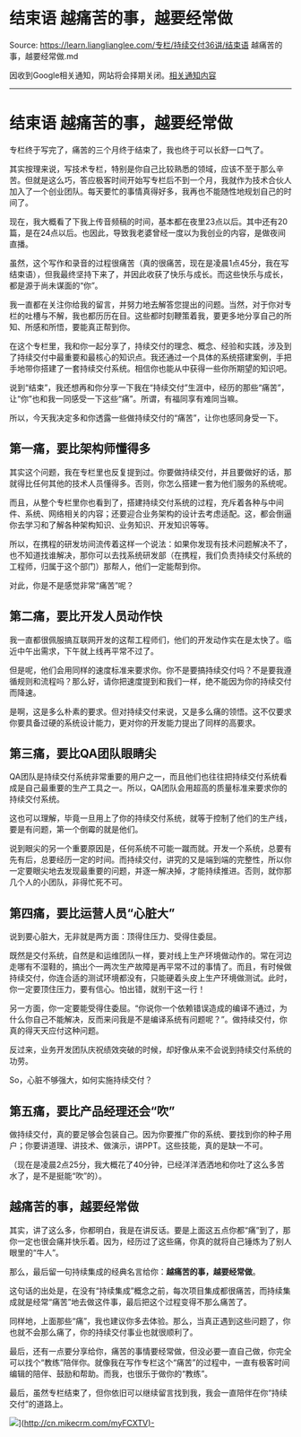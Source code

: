 # 结束语 越痛苦的事，越要经常做 

Source: https://learn.lianglianglee.com/专栏/持续交付36讲/结束语 越痛苦的事，越要经常做.md

因收到Google相关通知，网站将会择期关闭。[相关通知内容](https://lumendatabase.org/notices/44265620)

---

# 结束语 越痛苦的事，越要经常做

专栏终于写完了，痛苦的三个月终于结束了，我也终于可以长舒一口气了。

其实按理来说，写技术专栏，特别是你自己比较熟悉的领域，应该不至于那么辛苦。但就是这么巧，答应极客时间开始写专栏后不到一个月，我就作为技术合伙人加入了一个创业团队。每天要忙的事情真得好多，我再也不能随性地规划自己的时间了。

现在，我大概看了下我上传音频稿的时间，基本都在夜里23点以后。其中还有20篇，是在24点以后。也因此，导致我老婆曾经一度以为我创业的内容，是做夜间直播。

虽然，这个写作和录音的过程很痛苦（真的很痛苦，现在是凌晨1点45分，我在写结束语），但我最终坚持下来了，并因此收获了快乐与成长。而这些快乐与成长，都是源于尚未谋面的“你”。

我一直都在关注你给我的留言，并努力地去解答您提出的问题。当然，对于你对专栏的吐槽与不解，我也都历历在目。这些都时刻鞭策着我，要更多地分享自己的所知、所感和所悟，要能真正帮到你。

在这个专栏里，我和你一起分享了，持续交付的理念、概念、经验和实践，涉及到了持续交付中最重要和最核心的知识点。我还通过一个具体的系统搭建案例，手把手地带你搭建了一套持续交付系统。相信你也能从中获得一些你所期望的知识吧。

说到“结束”，我还想再和你分享一下我在“持续交付”生涯中，经历的那些“痛苦”，让“你”也和我一同感受一下这些“痛”。所谓，有福同享有难同当嘛。

所以，今天我决定多和你透露一些做持续交付的“痛苦”，让你也感同身受一下。

## 第一痛，要比架构师懂得多

其实这个问题，我在专栏里也反复提到过。你要做持续交付，并且要做好的话，那就得比任何其他的技术人员懂得多。否则，你怎么搭建一套为他们服务的系统呢。

而且，从整个专栏里你也看到了，搭建持续交付系统的过程，充斥着各种与中间件、系统、网络相关的内容；还要迎合业务架构的设计去考虑适配。这，都会倒逼你去学习和了解各种架构知识、业务知识、开发知识等等。

所以，在携程的研发坊间流传着这样一个说法：如果你发现有技术问题解决不了，也不知道找谁解决，那你可以去找系统研发部（在携程，我们负责持续交付系统的工程师，归属于这个部门）那帮人，他们一定能帮到你。

对此，你是不是感觉非常“痛苦”呢？

## 第二痛，要比开发人员动作快

我一直都很佩服搞互联网开发的这帮工程师们，他们的开发动作实在是太快了。临近中午出需求，下午就上线再平常不过了。

但是呢，他们会用同样的速度标准来要求你。你不是要搞持续交付吗？不是要我遵循规则和流程吗？那么好，请你把速度提到和我们一样，绝不能因为你的持续交付而降速。

是啊，这是多么朴素的要求。但对持续交付来说，又是多么痛的领悟。这不仅要求你要具备过硬的系统设计能力，更对你的开发能力提出了同样的高要求。

## 第三痛，要比QA团队眼睛尖

QA团队是持续交付系统非常重要的用户之一，而且他们也往往把持续交付系统看成是自己最重要的生产工具之一。所以，QA团队会用超高的质量标准来要求你的持续交付系统。

这也可以理解，毕竟一旦用上了你的持续交付系统，就等于控制了他们的生产线，要是有问题，第一个倒霉的就是他们。

说到眼尖的另一个重要原因是，任何系统不可能一蹴而就。开发一个系统，总要有先有后，总要经历一定的时间。而持续交付，讲究的又是端到端的完整性，所以你一定要眼尖地去发现最重要的问题，并逐一解决掉，才能持续推进。否则，就你那几个人的小团队，非得忙死不可。

## 第四痛，要比运营人员“心脏大”

说到要心脏大，无非就是两方面：顶得住压力、受得住委屈。

既然是交付系统，自然是和运维团队一样，要对线上生产环境做动作的。常在河边走哪有不湿鞋的，搞出个一两次生产故障是再平常不过的事情了。而且，有时候做持续交付，你连合适的测试环境都没有，只能硬着头皮上生产环境做测试。此时，你一定要顶住压力，要有信心。怕出错，就别干这一行！

另一方面，你一定要能受得住委屈。“你说你一个依赖错误造成的编译不通过，为什么你自己不能解决，反而来问我是不是编译系统有问题呢？”。做持续交付，你真的得天天应付这种问题。

反过来，业务开发团队庆祝绩效突破的时候，却好像从来不会说到持续交付系统的功劳。

So，心脏不够强大，如何实施持续交付？

## 第五痛，要比产品经理还会“吹”

做持续交付，真的要足够会包装自己。因为你要推广你的系统、要找到你的种子用户；你要讲道理、讲技术、做演示，讲PPT。这些技能，真的是缺一不可。

（现在是凌晨2点25分，我大概花了40分钟，已经洋洋洒洒地和你吐了这么多苦水了，是不是挺能“吹”的）。

## 越痛苦的事，越要经常做

其实，讲了这么多，你都明白，我是在讲反话。要是上面这五点你都“痛”到了，那你一定也很会痛并快乐着。因为，经历过了这些痛，你真的就将自己锤炼为了别人眼里的“牛人”。

那么，最后留一句持续集成的经典名言给你：**越痛苦的事，越要经常做**。

这句话的出处是，在没有“持续集成”概念之前，每次项目集成都很痛苦，而持续集成就是经常“痛苦”地去做这件事，最后把这个过程变得不那么痛苦了。

同样地，上面那些“痛”，我也建议你多去体验。那么，当真正遇到这些问题了，你也就不会那么痛了，你的持续交付事业也就很顺利了。

最后，还有一点要分享给你，痛苦的事情要经常做，但没必要一直自己做，你完全可以找个“教练”陪伴你。就像我在写作专栏这个“痛苦”的过程中，一直有极客时间编辑的陪伴、鼓励和帮助。而我，也很乐于做你的“教练”。

最后，虽然专栏结束了，但你依旧可以继续留言找到我，我会一直陪伴在你“持续交付”的道路上。

![](assets/ae7074bdeca07b7a7f677a672f400b11.jpg)](<http://cn.mikecrm.com/myFCXTV)->